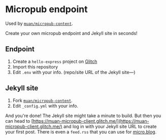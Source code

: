 # Micropub endpoint

Used by [`muan/micropub-content`](https://github.com/muan/micropub-content).

Create your own micropub endpoint and Jekyll site in seconds!

## Endpoint

1. Create a `hello-express` project on [Glitch](https://glitch.com/)
2. Import this repository
3. Edit `.env` with your info. (repo/site URL of the Jekyll site—)

## Jekyll site

1. Fork [`muan/micropub-content`](https://github.com/muan/micropub-content).
2. Edit `_config.yml` with your info.

And you're done! The Jekyll site might take a minute to build. But then you can head to [https://muan-micropub-client.glitch.me/](https://muan-micropub-client.glitch.me/) and log in with your Jekyll site URL to create your first post. There is even a `feed.rss` that you can use for [micro.blog](https://micro.blog/). 
